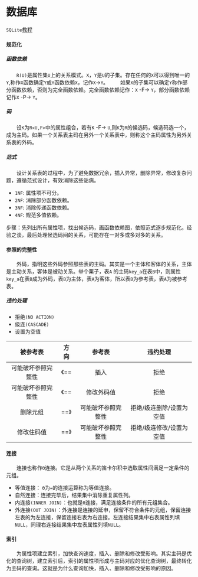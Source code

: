 # 数据库
`SQLite`[教程](https://www.runoob.com/sqlite/sqlite-distinct-keyword.html)

#### 规范化

##### 函数依赖
&emsp;&emsp;`R(U)`是属性集`U`上的关系模式。`X`，`Y`是`U`的子集。存在任何的`X`可以得到唯一的`Y`,称作`X`函数确定`Y`或`Y`函数依赖`X`，记作`X`->`Y`。
&emsp;&emsp;如果`X`的子集可以确定`Y`称作部分函数依赖，否则为完全函数依赖。完全函数依赖记作：`X` -F-> `Y`，部分函数依赖记作`X` -P-> `Y`。

##### 码
&emsp;&emsp;设`K`为`R<U,F>`中的属性组合，若有`K` -F-> `U`,则`K`为`R`的候选码，候选码选一个，成为主码。如果一个关系表主码在另外一个关系表中，则称这个主码属性为另外关系表的外码。

##### 范式
&emsp;&emsp;设计关系表的过程中，为了避免数据冗余，插入异常，删除异常，修改复杂问题，遵循范式设计，有效消除这些诟病。
* `1NF`: 属性项不可分。
* `2NF`: 消除部分函数依赖。
* `3NF`: 消除传递函数依赖。
* `4NF`: 规范多值依赖。

步骤：先列出所有属性项，找出候选码，画函数依赖图，依照范式逐步规范化。经验之谈，最后处理候选码间的关系，可能存在一对多或多对多的关系。

#### 参照的完整性
&emsp;&emsp;外码，指明这些外码参照那些表的主码。其实是一个主体和客体的关系，主体是主动关系，客体是被动关系。举个栗子，表`A` 的主码`key_a`在表`B`中，则属性`key_a`在表`B`成为外码，表`B`为主体，表`A`为客体，所以表`B`为参考表，表`A`为被参考表。
##### 违约处理
* 拒绝`(NO ACTION)`
* 级连`(CASCADE)`
* 设置为空值

|被参考表|方向|参考表|违约处理|
|:--:|:--:|:--:|:--:|
|可能破坏参照完整性|《==|插入|拒绝|
|可能破坏参照完整性|《==|修改外码值|拒绝|
|删除元组|==》|可能破坏参照完整性|拒绝/级连删除/设置为空值|
|修改住码值|==》|可能破坏参照完整性|拒绝/级连修改/设置为空值|

#### 连接
&emsp;&emsp;连接也称作`Θ`连接。它是从两个关系的笛卡尔积中选取属性间满足一定条件的元组。
* 等值连接： `Θ`为`=`的连接运算称为等值连接。
* 自然连接：连接完毕后，结果集中消除重复属性列。
* 内连接`(INNER JOIN)`：也就是`Θ`连接，满足连接条件的所有元组集合。
* 外连接`(OUT JOIN)`：外连接是连接的延申，保留不符合条件的元组，保留连接左表的为左连接，保留连接右表为右连接。左连接结果集中右表属性列填`NULL`，同理右连接结果集中左表属性列填`NULL`。

#### 索引
&emsp;&emsp;为属性项建立索引，加快查询速度，插入、删除和修改受影响。其实主码是优化的查询树，建立索引后，索引的属性项形成与主码对应的优化查询树，最终转化为主码的查询。这就是为什么查询加快，插入、删除和修改受影响的原因。
